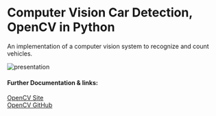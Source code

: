 # Computer Vision Car Detection, OpenCV in Python
An implementation of a computer vision system to recognize and count vehicles.

![presentation](https://github.com/IvanHanonoCozzetti/Computer-Vision-Car-Detection/blob/main/output_file.gif)

#### Further Documentation & links:
[OpenCV Site](https://opencv.org/) <br>
[OpenCV GitHub](https://github.com/opencv)

